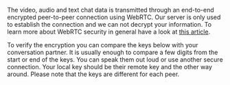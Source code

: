 The video, audio and text chat data is transmitted through an end-to-end encrypted peer-to-peer connection using WebRTC. Our server is only used to establish the connection and we can not decrypt your information. To learn more about WebRTC security in general have a look at [this article](https://bloggeek.me/is-webrtc-safe/).

To verify the encryption you can compare the keys below with your conversation partner. It is usually enough to compare a few digits from the start or end of the keys. You can speak them out loud or use another secure connection. Your local key should be their remote key and the other way around. Please note that the keys are different for each peer.

